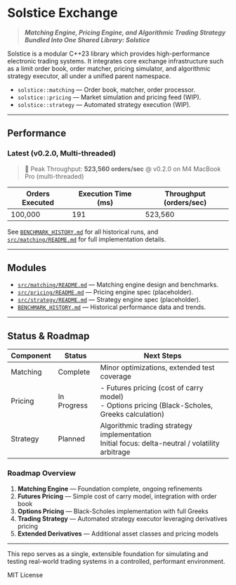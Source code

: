 # Solstice Exchange

> **_Matching Engine, Pricing Engine, and Algorithmic Trading Strategy Bundled Into One Shared Library: Solstice_**

Solstice is a modular C++23 library which provides high-performance electronic trading systems. It integrates core exchange infrastructure such as a limit order book, order matcher, pricing simulator, and algorithmic strategy executor, all under a unified parent namespace.

- `solstice::matching` — Order book, matcher, order processor.
- `solstice::pricing` — Market simulation and pricing feed (WIP).
- `solstice::strategy` — Automated strategy execution (WIP).

---

## Performance

### Latest (v0.2.0, Multi-threaded)

> 🚀 Peak Throughput: **523,560 orders/sec** @ v0.2.0 on M4 MacBook Pro (multi-threaded)

| Orders Executed | Execution Time (ms) | Throughput (orders/sec) |
|------------------|---------------------|--------------------------|
| 100,000          | 191                 | 523,560                  |

See [`BENCHMARK_HISTORY.md`](BENCHMARK_HISTORY.md) for all historical runs, and [`src/matching/README.md`](src/matching/README.md) for full implementation details.

---

## Modules

- [`src/matching/README.md`](src/matching/README.md) — Matching engine design and benchmarks.
- [`src/pricing/README.md`](src/pricing/README.md) — Pricing engine spec (placeholder).
- [`src/strategy/README.md`](src/strategy/README.md) — Strategy engine spec (placeholder).
- [`BENCHMARK_HISTORY.md`](BENCHMARK_HISTORY.md) — Historical performance data and trends.

---

## Status & Roadmap

| Component  | Status      | Next Steps |
|------------|-------------|------------|
| Matching   | Complete | Minor optimizations, extended test coverage |
| Pricing    | In Progress | - Futures pricing (cost of carry model)<br>- Options pricing (Black-Scholes, Greeks calculation) |
| Strategy   | Planned  | Algorithmic trading strategy implementation<br>Initial focus: delta-neutral / volatility arbitrage |

### Roadmap Overview
1. **Matching Engine** — Foundation complete, ongoing refinements
2. **Futures Pricing** — Simple cost of carry model, integration with order book
3. **Options Pricing** — Black-Scholes implementation with full Greeks
4. **Trading Strategy** — Automated strategy executor leveraging derivatives pricing
5. **Extended Derivatives** — Additional asset classes and pricing models

---

This repo serves as a single, extensible foundation for simulating and testing real-world trading systems in a controlled, performant environment.

MIT License

